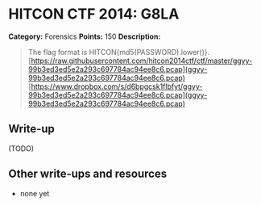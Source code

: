 # HITCON CTF 2014: G8LA

**Category:** Forensics
**Points:** 150
**Description:**

> The flag format is HITCON{md5(PASSWORD).lower()}.
> [https://raw.githubusercontent.com/hitcon2014ctf/ctf/master/ggyy-99b3ed3ed5e2a293c697784ac94ee8c6.pcap](ggyy-99b3ed3ed5e2a293c697784ac94ee8c6.pcap)
> [https://www.dropbox.com/s/d6bpgcsk1flbfyt/ggyy-99b3ed3ed5e2a293c697784ac94ee8c6.pcap](ggyy-99b3ed3ed5e2a293c697784ac94ee8c6.pcap)

## Write-up

(TODO)

## Other write-ups and resources

* none yet
